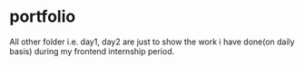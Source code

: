 # portfolio
All other folder i.e. day1, day2 
are just to show the work i have done(on daily basis) during my frontend internship period.
